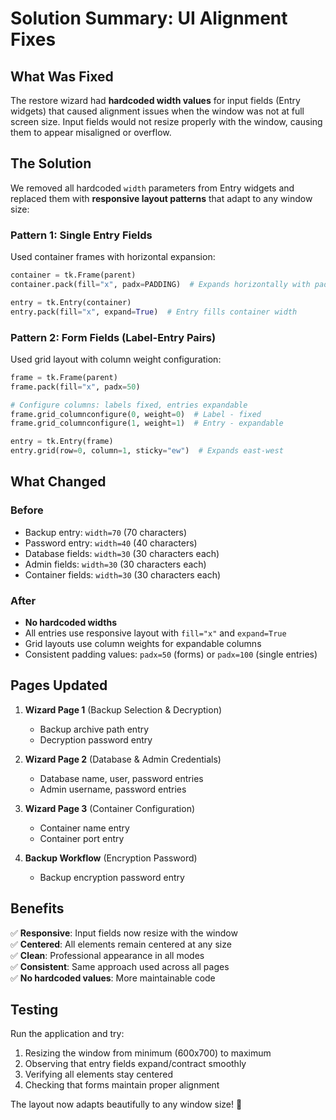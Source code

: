 # Solution Summary: UI Alignment Fixes

## What Was Fixed

The restore wizard had **hardcoded width values** for input fields (Entry widgets) that caused alignment issues when the window was not at full screen size. Input fields would not resize properly with the window, causing them to appear misaligned or overflow.

## The Solution

We removed all hardcoded `width` parameters from Entry widgets and replaced them with **responsive layout patterns** that adapt to any window size:

### Pattern 1: Single Entry Fields
Used container frames with horizontal expansion:
```python
container = tk.Frame(parent)
container.pack(fill="x", padx=PADDING)  # Expands horizontally with padding

entry = tk.Entry(container)
entry.pack(fill="x", expand=True)  # Entry fills container width
```

### Pattern 2: Form Fields (Label-Entry Pairs)
Used grid layout with column weight configuration:
```python
frame = tk.Frame(parent)
frame.pack(fill="x", padx=50)

# Configure columns: labels fixed, entries expandable
frame.grid_columnconfigure(0, weight=0)  # Label - fixed
frame.grid_columnconfigure(1, weight=1)  # Entry - expandable

entry = tk.Entry(frame)
entry.grid(row=0, column=1, sticky="ew")  # Expands east-west
```

## What Changed

### Before
- Backup entry: `width=70` (70 characters)
- Password entry: `width=40` (40 characters)  
- Database fields: `width=30` (30 characters each)
- Admin fields: `width=30` (30 characters each)
- Container fields: `width=30` (30 characters each)

### After
- **No hardcoded widths**
- All entries use responsive layout with `fill="x"` and `expand=True`
- Grid layouts use column weights for expandable columns
- Consistent padding values: `padx=50` (forms) or `padx=100` (single entries)

## Pages Updated

1. **Wizard Page 1** (Backup Selection & Decryption)
   - Backup archive path entry
   - Decryption password entry

2. **Wizard Page 2** (Database & Admin Credentials)
   - Database name, user, password entries
   - Admin username, password entries

3. **Wizard Page 3** (Container Configuration)
   - Container name entry
   - Container port entry

4. **Backup Workflow** (Encryption Password)
   - Backup encryption password entry

## Benefits

✅ **Responsive**: Input fields now resize with the window  
✅ **Centered**: All elements remain centered at any size  
✅ **Clean**: Professional appearance in all modes  
✅ **Consistent**: Same approach used across all pages  
✅ **No hardcoded values**: More maintainable code  

## Testing

Run the application and try:
1. Resizing the window from minimum (600x700) to maximum
2. Observing that entry fields expand/contract smoothly
3. Verifying all elements stay centered
4. Checking that forms maintain proper alignment

The layout now adapts beautifully to any window size! 🎉
